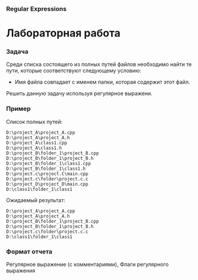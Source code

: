 ### Regular Expressions
# Лабораторная работа

### Задача
Среди списка состоящего из полных путей файлов необходимо найти те пути, которые соответствуют следующему условию:
* Имя файла совпадает с именем папки, которая содержит этот файл.

Решить данную задачу используя регулярное выражени.

### Пример

Список полных путей:

```
D:\project_A\project_A.cpp
D:\project_A\project_A.h
D:\project_A\class1.cpp
D:\project_A\class1.h
D:\project_B\folder_1\project_B.cpp
D:\project_B\folder_1\project_B.h
D:\project_B\folder_1\class1.cpp
D:\project_B\folder_1\class1.h
D:\project.c\project.C\main.cpp
D:\project.c\folder\project.c.c
D:\project_D\project_D\main.cpp
D:\class1\folder_1\class1
```

Ожидаемый результат:

```
D:\project_A\project_A.cpp
D:\project_A\project_A.h
D:\project_B\folder_1\project_B.cpp
D:\project_B\folder_1\project_B.h
D:\project.c\folder\project.c.c
D:\class1\folder_1\class1
```

### Формат отчета
Регулярное выражение (с комментариями), Флаги регулярного выражения
